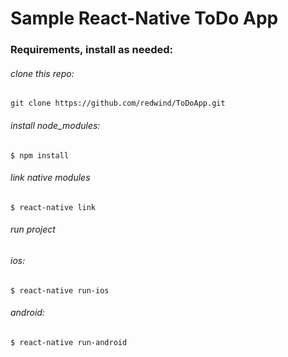 # Sample React-Native ToDo App
### Requirements, install as needed:

###### clone this repo:
```
git clone https://github.com/redwind/ToDoApp.git
```
###### install node_modules:
```
$ npm install
```
###### link native modules
```
$ react-native link
```
###### run project
###### ios:
```
$ react-native run-ios
```
###### android:
```
$ react-native run-android
```

